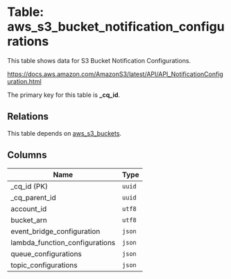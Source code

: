 # Table: aws_s3_bucket_notification_configurations

This table shows data for S3 Bucket Notification Configurations.

https://docs.aws.amazon.com/AmazonS3/latest/API/API_NotificationConfiguration.html

The primary key for this table is **_cq_id**.

## Relations

This table depends on [aws_s3_buckets](aws_s3_buckets.md).

## Columns

| Name          | Type          |
| ------------- | ------------- |
|_cq_id (PK)|`uuid`|
|_cq_parent_id|`uuid`|
|account_id|`utf8`|
|bucket_arn|`utf8`|
|event_bridge_configuration|`json`|
|lambda_function_configurations|`json`|
|queue_configurations|`json`|
|topic_configurations|`json`|